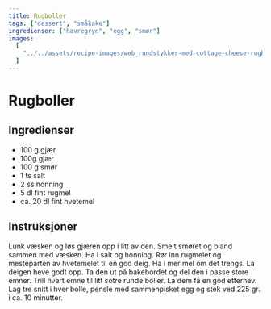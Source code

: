 ```yaml
---
title: Rugboller
tags: ["dessert", "småkake"]
ingredienser: ["havregryn", "egg", "smør"]
images:
  [
    "../../assets/recipe-images/web_rundstykker-med-cottage-cheese-rugboller-mammas-knuter-med-kli.jpg",
  ]
---
```


# Rugboller

## Ingredienser

- 100 g gjær
- 100g gjær
- 100 g smør
- 1 ts salt
- 2 ss honning
- 5 dl fint rugmel
- ca. 20 dl fint hvetemel

## Instruksjoner

Lunk væsken og løs gjæren opp i litt av den. Smelt smøret og bland sammen med væsken. Ha i salt og honning. Rør inn rugmelet og mesteparten av hvetemelet til en god deig. Ha i mer mel om det trengs. La deigen heve godt opp. Ta den ut på bakebordet og del den i passe store emner. Trill hvert emne til litt sotre runde boller. La dem få en god etterhev. Lag tre snitt i hver bolle, pensle med sammenpisket egg og stek ved 225 gr. i ca. 10 minutter.
